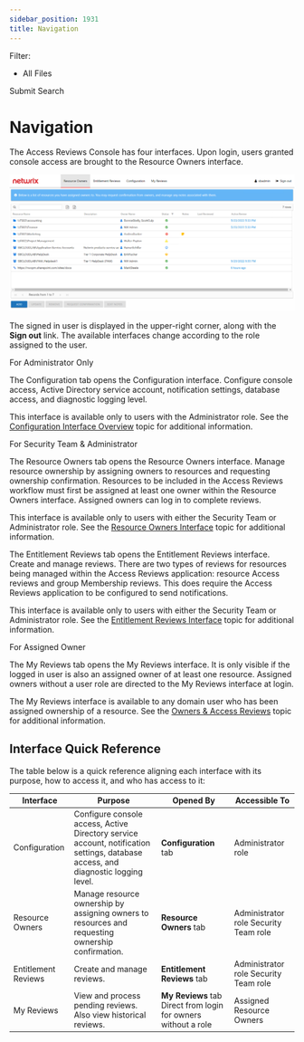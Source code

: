 ```yaml
---
sidebar_position: 1931
title: Navigation
---
```


Filter: 

* All Files

Submit Search

# Navigation

The Access Reviews Console has four interfaces. Upon login, users granted console access are brought to the Resource Owners interface.

![Access Information Center landing page, Resource Owners interface, with all 4 tabs available to an Administrator who is also an assigned owner](../../../../../../static/images/Auditor_10.7/Content/Resources/Images/Access/Reviews/ResourceOwners/Interface.png "Access Information Center landing page, Resource Owners interface, with all 4 tabs available to an Administrator who is also an assigned owner")

The signed in user is displayed in the upper-right corner, along with the **Sign out** link. The available interfaces change according to the role assigned to the user.

For Administrator Only

The Configuration tab opens the Configuration interface. Configure console access, Active Directory service account, notification settings, database access, and diagnostic logging level.

This interface is available only to users with the Administrator role. See the [Configuration Interface Overview](Configuration/Overview "Configuration Interface Overview") topic for additional information.

For Security Team & Administrator

The Resource Owners tab opens the Resource Owners interface. Manage resource ownership by assigning owners to resources and requesting ownership confirmation. Resources to be included in the Access Reviews workflow must first be assigned at least one owner within the Resource Owners interface. Assigned owners can log in to complete reviews.

This interface is available only to users with either the Security Team or Administrator role. See the [Resource Owners Interface](../ResourceOwners/Interface "Resource Owners Interface") topic for additional information.

The Entitlement Reviews tab opens the Entitlement Reviews interface. Create and manage reviews. There are two types of reviews for resources being managed within the Access Reviews application: resource Access reviews and group Membership reviews. This does require the Access Reviews application to be configured to send notifications.

This interface is available only to users with either the Security Team or Administrator role. See the [Entitlement Reviews Interface](../EntitlementReviews/Interface "Entitlement Reviews Interface") topic for additional information.

For Assigned Owner

The My Reviews tab opens the My Reviews interface. It is only visible if the logged in user is also an assigned owner of at least one resource. Assigned owners without a user role are directed to the My Reviews interface at login.

The My Reviews interface is available to any domain user who has been assigned ownership of a resource. See the [Owners & Access Reviews](../ResourceOwners/OwnerOverview "Owners & Access Reviews") topic for additional information.

## Interface Quick Reference

The table below is a quick reference aligning each interface with its purpose, how to access it, and who has access to it:

| Interface | Purpose | Opened By | Accessible To |
| --- | --- | --- | --- |
| Configuration | Configure console access, Active Directory service account, notification settings, database access, and diagnostic logging level. | **Configuration** tab | Administrator role |
| Resource Owners | Manage resource ownership by assigning owners to resources and requesting ownership confirmation. | **Resource Owners** tab | Administrator role    Security Team role |
| Entitlement Reviews | Create and manage reviews. | **Entitlement Reviews** tab | Administrator role    Security Team role |
| My Reviews | View and process pending reviews. Also view historical reviews. | **My Reviews** tab    Direct from login for owners without a role | Assigned Resource Owners |
